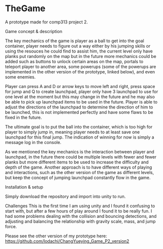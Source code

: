 # TheGame
A prototype made for comp313 project 2.

Game concept & description

The key mechanics of the game is player as a ball to get into the goal container, player needs to figure out a way either by his jumping skills or using the resouces he could find to assist him, the current level only have planks put randomly on the map but in the future more mechanics could be added such as buttons to unlock certain areas on the map, portals to teleport player to another area, some powerups (some of the powerups are implemented in the other version of the prototype, linked below), and even some enemies. 

Player can press A and D or arrow keys to move left and right, press space for jump and Q to create launchpad, player only have 3 launchpad to use for one level at the moment but this may change in the future and he may also be able to pick up launchpad items to be used in the future. Player is able to adjust the directions of the launchpad to determine the direction of him to be launched, this is not implemented perfectly and have some flaws to be fixed in the future.

The ultimate goal is to put the ball into the container, which is too high for player to simply jump in, meaning player needs to at least save one launchpad for this final jump. The indication of winning for now is simply a message log in the console. 

As we mentioned the key mechanics is the interaction between player and launchpad, in the future there could be multiple levels with fewer and fewer planks but more different items to be used to increase the difficulty and depth of the game. Another approach is to have different ways of playing and interactions, such as the other version of the game as different levels, but keep the concept of jumping launchpad constantly flow in the game.

Installation & setup

Simply download the repository and import into unity to run. 

Challenges
This is the first time I am using unity and I found it confusing to start with, but after a few hours of play around I found it to be really fun. I had some problems dealing with the collision and bouncing detections, and adjusting and balancing the relationship with gravity scale, mass, and jump force.

Please see the other version of my prototype here: https://github.com/Iodachi/ChangYueying_Game_P2_version2 
